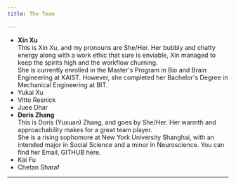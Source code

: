```yaml
---
title: The Team

---
```


  - **Xin Xu** </br>
    This is Xin Xu, and my pronouns are She/Her. Her bubbly and chatty energy along with a work ethic that sure is enviable, Xin managed to keep the spirits high and       the workflow churning. </br>
    She is currently enrolled in the Master's Program in Bio and Brain Engineering at KAIST. However, she completed her       Bachelor's Degree in Mechanical       Engineering at BIT.
  - Yukai Xu 
  - Vitto Resnick 
  - Juee Dhar 
  - **Doris Zhang** </br>
    This is Doris (Yuxuan) Zhang, and goes by She/Her. Her warmth and approachability makes for a great team player. </br> 
    She is a rising sophomore at New York University Shanghai, with an intended major in Social Science and a minor in Neuroscience. You can find her Email, GITHUB         here.
  - Kai Fu
  - Chetan Sharaf

---

